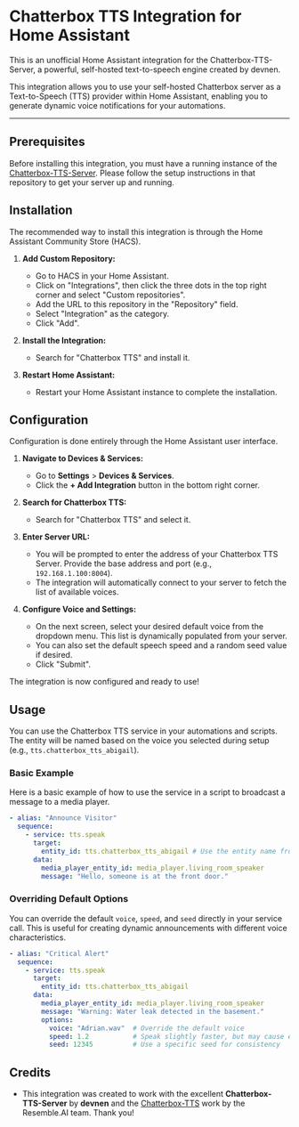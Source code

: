 # Chatterbox TTS Integration for Home Assistant

This is an unofficial Home Assistant integration for the Chatterbox-TTS-Server, a powerful, self-hosted text-to-speech engine created by devnen.

This integration allows you to use your self-hosted Chatterbox server as a Text-to-Speech (TTS) provider within Home Assistant, enabling you to generate dynamic voice notifications for your automations.

-----

## Prerequisites

Before installing this integration, you must have a running instance of the [Chatterbox-TTS-Server](https://github.com/devnen/Chatterbox-TTS-Server). Please follow the setup instructions in that repository to get your server up and running.

## Installation

The recommended way to install this integration is through the Home Assistant Community Store (HACS).

1.  **Add Custom Repository:**

      * Go to HACS in your Home Assistant.
      * Click on "Integrations", then click the three dots in the top right corner and select "Custom repositories".
      * Add the URL to this repository in the "Repository" field.
      * Select "Integration" as the category.
      * Click "Add".

2.  **Install the Integration:**

      * Search for "Chatterbox TTS" and install it.

3.  **Restart Home Assistant:**

      * Restart your Home Assistant instance to complete the installation.

## Configuration

Configuration is done entirely through the Home Assistant user interface.

1.  **Navigate to Devices & Services:**

      * Go to **Settings** \> **Devices & Services**.
      * Click the **+ Add Integration** button in the bottom right corner.

2.  **Search for Chatterbox TTS:**

      * Search for "Chatterbox TTS" and select it.

3.  **Enter Server URL:**

      * You will be prompted to enter the address of your Chatterbox TTS Server. Provide the base address and port (e.g., `192.168.1.100:8004`).
      * The integration will automatically connect to your server to fetch the list of available voices.

4.  **Configure Voice and Settings:**

      * On the next screen, select your desired default voice from the dropdown menu. This list is dynamically populated from your server.
      * You can also set the default speech speed and a random seed value if desired.
      * Click "Submit".

The integration is now configured and ready to use\!

## Usage

You can use the Chatterbox TTS service in your automations and scripts. The entity will be named based on the voice you selected during setup (e.g., `tts.chatterbox_tts_abigail`).

### Basic Example

Here is a basic example of how to use the service in a script to broadcast a message to a media player.

```yaml
- alias: "Announce Visitor"
  sequence:
    - service: tts.speak
      target:
        entity_id: tts.chatterbox_tts_abigail # Use the entity name from your setup
      data:
        media_player_entity_id: media_player.living_room_speaker
        message: "Hello, someone is at the front door."
```

### Overriding Default Options

You can override the default `voice`, `speed`, and `seed` directly in your service call. This is useful for creating dynamic announcements with different voice characteristics.

```yaml
- alias: "Critical Alert"
  sequence:
    - service: tts.speak
      target:
        entity_id: tts.chatterbox_tts_abigail
      data:
        media_player_entity_id: media_player.living_room_speaker
        message: "Warning: Water leak detected in the basement."
        options:
          voice: "Adrian.wav"  # Override the default voice
          speed: 1.2           # Speak slightly faster, but may cause echoing
          seed: 12345          # Use a specific seed for consistency
```

## Credits

  * This integration was created to work with the excellent **Chatterbox-TTS-Server** by **devnen** and the [Chatterbox-TTS](https://github.com/resemble-ai/chatterbox) work by the Resemble.AI team. Thank you!